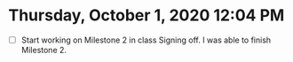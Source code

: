 # Thursday, October  1, 2020 12:04 PM
- [ ] Start working on Milestone 2 in class
Signing off. I was able to finish Milestone 2. 

